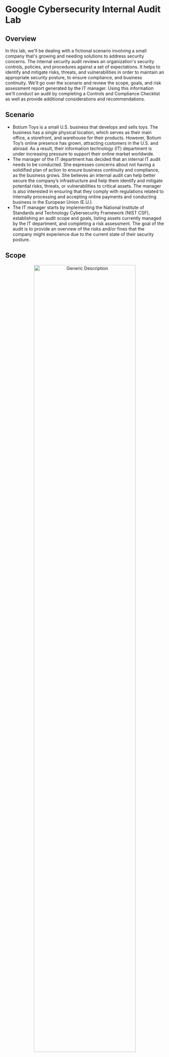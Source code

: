 <h1>Google Cybersecurity Internal Audit Lab</h1>

<h2>Overview</h2>
In this lab, we'll be dealing with a fictional scenario involving a small company that's growing and needing solutions to address security concerns. The internal security audit reviews an organization's security controls, policies, and procedures against a set of expectations. It helps to identify and mitigate risks, threats, and vulnerabilities in order to maintain an appropriate security posture, to ensure compliance, and business continuity. We'll go over the scenario and review the scope, goals, and risk assessment report generated by the IT manager. Using this information we'll conduct an audit by completing a Controls and Compliance Checklist as well as provide additional considerations and recommendations. 
<br />

<h2>Scenario</h2>

- Botium Toys is a small U.S. business that develops and sells toys. The business has a single physical location, which serves as their main office, a storefront, and warehouse for their products. However, Botium Toy’s online presence has grown, attracting customers in the U.S. and abroad. As a result, their information technology (IT) department is under increasing pressure to support their online market worldwide. 
- The manager of the IT department has decided that an internal IT audit needs to be conducted. She expresses concerns about not having a solidified plan of action to ensure business continuity and compliance, as the business grows. She believes an internal audit can help better secure the company’s infrastructure and help them identify and mitigate potential risks, threats, or vulnerabilities to critical assets. The manager is also interested in ensuring that they comply with regulations related to internally processing and accepting online payments and conducting business in the European Union (E.U.).   
- The IT manager starts by implementing the National Institute of Standards and Technology Cybersecurity Framework (NIST CSF), establishing an audit scope and goals, listing assets currently managed by the IT department, and completing a risk assessment. The goal of the audit is to provide an overview of the risks and/or fines that the company might experience due to the current state of their security posture.


<h2>Scope</h2>

<p align="center">
<img src="https://i.ibb.co/vm0KQs1/Internal-Audit-Scope.jpg" height="80%" width="80%" alt="Generic Description"/> 
</p>

<h2>Goals</h2>

<p align="center">
<img src="https://i.ibb.co/wMYVXVr/Internal-Audit-Goals.jpg" height="80%" width="80%" alt="Goals"/>
</p>

<h2>Risk Assessment Report</h2>

<p align="center">
<img src="https://i.ibb.co/0t2Wstc/Internal-Audit-Risk-Assessment.jpg" height="80%" width="80%" alt="Internal-Audit-Risk-Assessment">
</br>
<img src="https://i.ibb.co/SdSnqD4/Internal-Audit-Risk-Assessment-pg2.jpg" height="80%" width="80%" alt="Internal-Audit-Risk-Assessment-pg2">
</p>

<h2>Controls And Compliance Checklist</h2>

<p align="center">

<img src="https://i.ibb.co/gv3Kwc2/Internal-Audit-Controls-And-Compliance-Checklist-pg1.jpg" height="80%" width="80%" alt="Internal-Controls-And-Compliance-Checklist-Pg1">

</br>

<img src="https://i.ibb.co/cFYZrBz/Internal-Audit-Controls-And-Compliance-Checklist-pg2.jpg" height="80%" width="80%" alt="Internal-Controls-And-Compliance-Checklist-Pg2">

</p>

<h2>Additional Considerations and Recommendations</h2>

</br>

- All Botium Toys employees have access to internally stored data including access to cardholder data and customers’ PII/SPII. Not all employees need access to this information. Access to this information should be limited to employees who are authorized to. And then the time allotted to access this information should be limited. Establishing and implementing access controls pertaining to the principle of least privilege and separation of duties will remedy this.
- No disaster recovery plans are currently in place and Botium Toys does not have any backups of critical data. It’s important to have backups of data to restore and recover systems to minimize the negative impact on business continuity should an attack or other disasters occur. 
- Increase minimum password complexity requirements (e.g., at least eight characters, a combination of letters and at least one number; special characters).
- Separation of duties have not been established and implemented. To minimize negative impacts, no one individual should have control of critical processes (example: individual responsible for signing/authorizing paychecks should not also be the one creating them),
- No backups. See comment concerning disaster recovery plans.
- Establish a regular schedule for tasks and clarify intervention methods concerning the legacy systems in use. 
- Implementing encryption concerning customers' credit card information will help avoid protected data leaks and compliance violations. 
- Establish a password management system exists that enforces the minimum password policy’s minimum requirement.


<!--
 ```diff
- text in red
+ text in green
! text in orange
# text in gray
@@ text in purple (and bold)@@
```
--!>
